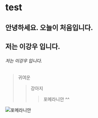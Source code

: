 # test

## 안녕하세요. 오늘이 처음입니다.
## 저는 이강우 입니다.
###### 저는 이강우 입니다.


> 귀여운
>	> 강아지
>	>	> 포메라니안 ^^


![포메라니안](https://user-images.githubusercontent.com/80079684/110879008-927fb580-831f-11eb-9743-bc62f739d780.png)
